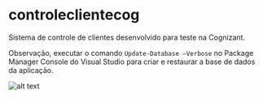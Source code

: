 # controleclientecog

Sistema de controle de clientes desenvolvido para teste na Cognizant.

Observação, executar o comando 
```Update-Database –Verbose```
no Package Manager Console do Visual Studio para criar e restaurar a base de dados da aplicação.

![alt text](Docs/ModeloEntidadeRelacionamento.JPG)